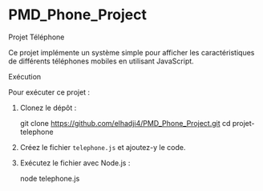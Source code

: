 # PMD_Phone_Project

Projet Téléphone

Ce projet implémente un système simple pour afficher les caractéristiques de différents téléphones mobiles en utilisant JavaScript.

Exécution

Pour exécuter ce projet :

1. Clonez le dépôt :
   
    git clone https://github.com/elhadji4/PMD_Phone_Project.git
    cd projet-telephone
    

2. Créez le fichier `telephone.js` et ajoutez-y le code.

3. Exécutez le fichier avec Node.js :
   
    node telephone.js
  

